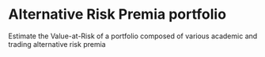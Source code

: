 # Alternative Risk Premia portfolio
Estimate the Value-at-Risk of a portfolio composed of various academic and trading alternative risk premia
